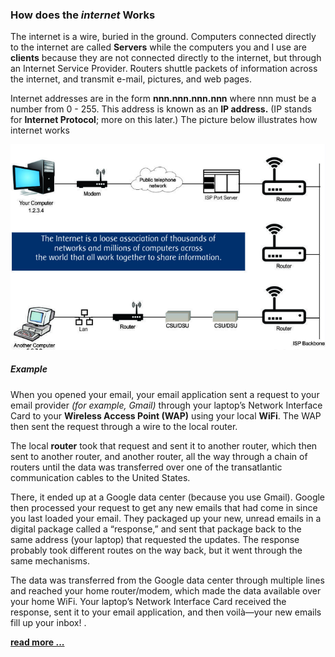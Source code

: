 

### How does the *internet* Works
 
The internet is a wire, buried in the ground. Computers connected directly to the internet are called **Servers** while the computers you and I use are **clients** because they are not connected directly to the internet, but through an Internet Service Provider. Routers shuttle packets of information across the internet, and transmit e-mail, pictures, and web pages.

Internet addresses are in the form **nnn.nnn.nnn.nnn** where nnn must be a number from 0 - 255. This address is known as an **IP address.** (IP stands for **Internet Protocol**; more on this later.)
The picture below illustrates how internet works

![diagram](/Theory/how-does-the-internet-works1.png)
 ##### Example

When you opened your email, your email application sent a request to your email provider *(for example, Gmail)* through your laptop’s Network Interface Card to your **Wireless Access Point (WAP)** using your local **WiFi**. The WAP then sent the request through a wire to the local router.

The local **router** took that request and sent it to another router, which then sent to another router, and another router, all the way through a chain of routers until the data was transferred over one of the transatlantic communication cables to the United States.

There, it ended up at a Google data center (because you use Gmail). Google then processed your request to get any new emails that had come in since you last loaded your email. They packaged up your new, unread emails in a digital package called a “response,” and sent that package back to the same address (your laptop) that requested the updates. The response probably took different routes on the way back, but it went through the same mechanisms.

The data was transferred from the Google data center through multiple lines and reached your home router/modem, which made the data available over your home WiFi. Your laptop’s Network Interface Card received the response, sent it to your email application, and then voilà—your new emails fill up your inbox! . 

**[read more ...](https://web.stanford.edu/class/msande91si/www-spr04/readings/week1/InternetWhitepaper.htm)**